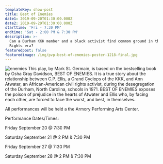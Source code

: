 ```yaml
---
templateKey: show-post
title: Best of Enemies
date1: 2019-09-20T01:30:00.000Z
date2: 2019-09-29T01:30:00.000Z
starttime: 'Fri - 7:30 PM'
endtime: 'Sat - 2:00 PM & 7:30 PM'
description: >-
  Can a Durham KKK member and a black activist find common ground in the Civil
  Rights era?
featuredpost: false
featuredimage: /img/pvp-best-of-enemies-poster-1218-final.jpg
---
```

![enemies](/img/pvp-best-of-enemies-poster-1218-final.jpg)
This play, by Mark St. Germain, is based on the bestselling book by Osha Gray Davidson, BEST OF ENEMIES.  It is a true story about the relationship between C.P. Ellis, a Grand Cyclops of the KKK, and Ann Atwater, an African-American civil rights activist, during the desegregation of the Durham, North Carolina, schools in 1971. BEST OF ENEMIES exposes the poison of prejudice in the hearts of Atwater and Ellis who, by facing each other, are forced to face the worst, and best, in themselves.



All performances will be held a the Armory Performing Arts Center.



Performance Dates/Times:



Friday September 20 @ 7:30 PM



Saturday September 21 @ 2 PM & 7:30 PM



Friday September 27 @ 7:30 PM



Saturday September 28 @ 2 PM & 7:30 PM

